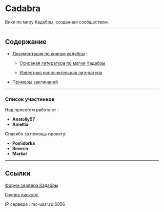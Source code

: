# Cadabra #

Вики по миру Кадабры, созданная сообществом.

***

## Содержание ##

- [Документация по книгам кадабры](books/navigation.md) :

  - [Основная литература по магии Кадабры](books/navigation.md#Основная-литература)

  - [Известная дополнительная литература](books/navigation.md#Дополнительная-литература)

- [Примеры заклинаний](examples/Список%20заклинаний.md)

***

### Список участников ###

Над проектом работают :

- **Anatoliy57**
- **Ameltia**

Спасибо за помощь проекту:

- **Pomidorka**
- **Reverin**
- **Markal**

***

## Ссылки ##

[Форум сервера Кадабры](http://cadabra.magicbb.ru/)

[Группа дискорд](https://discord.gg/tWwRn7W)

IP сервера : mc-ussr.ru:6056
